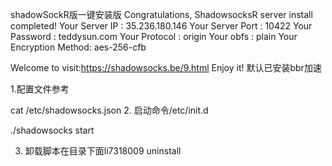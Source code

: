 shadowSockR版一键安装版
Congratulations, ShadowsocksR server install completed!
Your Server IP        :  35.236.180.146 
Your Server Port      :  10422 
Your Password         :  teddysun.com 
Your Protocol         :  origin 
Your obfs             :  plain 
Your Encryption Method:  aes-256-cfb 

Welcome to visit:https://shadowsocks.be/9.html
Enjoy it! 默认已安装bbr加速

1.配置文件参考

 cat /etc/shadowsocks.json
2. 启动命令/etc/init.d

./shadowsocks start

3. 卸载脚本在目录下面li7318009
uninstall
